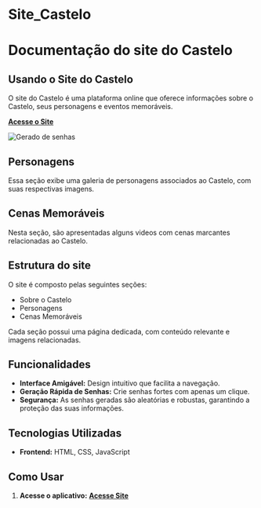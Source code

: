 # Site_Castelo


# Documentação do site do Castelo

## Usando o Site do Castelo
O site do Castelo é uma plataforma online que oferece informações sobre o Castelo, seus personagens e eventos memoráveis.

[**Acesse o Site**](https://fernandojesuss.github.io/Site_Castelo/)

![Gerado de senhas](https://github.com/FernandoJesuss/Site_Castelo/blob/main/img/Site_Castelo.png)

## Personagens
Essa seção exibe uma galeria de personagens associados ao Castelo, com suas respectivas imagens.

## Cenas Memoráveis
Nesta seção, são apresentadas alguns videos com cenas marcantes relacionadas ao Castelo.

## Estrutura do site
O site é composto pelas seguintes seções:
- Sobre o Castelo
- Personagens
- Cenas Memoráveis

Cada seção possui uma página dedicada, com conteúdo relevante e imagens relacionadas.

## Funcionalidades

- **Interface Amigável:** Design intuitivo que facilita a navegação.
- **Geração Rápida de Senhas:** Crie senhas fortes com apenas um clique.
- **Segurança:** As senhas geradas são aleatórias e robustas, garantindo a proteção das suas informações.

## Tecnologias Utilizadas
- **Frontend:** HTML, CSS, JavaScript


## Como Usar

1. **Acesse o aplicativo:** [**Acesse Site**](https://fernandojesuss.github.io/Site_Castelo/)


